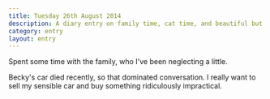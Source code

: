 ```yaml
---
title: Tuesday 26th August 2014
description: A diary entry on family time, cat time, and beautiful but ridiculously impractical cars
category: entry
layout: entry
---
```


Spent some time with the family, who I've been neglecting a little.

Becky's car died recently, so that dominated conversation. I really want to sell my sensible car and buy something ridiculously impractical.
